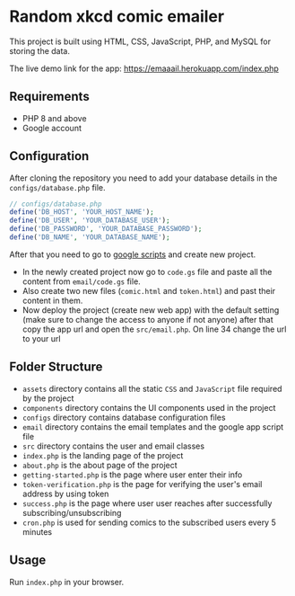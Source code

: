 # Random xkcd comic emailer

This project is built using HTML, CSS, JavaScript, PHP, and MySQL for storing the data.

The live demo link for the app: https://emaaail.herokuapp.com/index.php

## Requirements

-   PHP 8 and above
-   Google account

## Configuration

After cloning the repository you need to add your database details in the `configs/database.php` file.

```php
// configs/database.php
define('DB_HOST', 'YOUR_HOST_NAME');
define('DB_USER', 'YOUR_DATABASE_USER');
define('DB_PASSWORD', 'YOUR_DATABASE_PASSWORD');
define('DB_NAME', 'YOUR_DATABASE_NAME');
```

After that you need to go to [google scripts](https://script.google.com) and create new project.

-   In the newly created project now go to `code.gs` file and paste all the content from `email/code.gs` file.
-   Also create two new files (`comic.html` and `token.html`) and past their content in them.
-   Now deploy the project (create new web app) with the default setting (make sure to change the access to anyone if not anyone) after that copy the app url and open the `src/email.php`. On line 34 change the url to your url

## Folder Structure

-   `assets` directory contains all the static `CSS` and `JavaScript` file required by the project
-   `components` directory contains the UI components used in the project
-   `configs` directory contains database configuration files
-   `email` directory contains the email templates and the google app script file
-   `src` directory contains the user and email classes
-   `index.php` is the landing page of the project
-   `about.php` is the about page of the project
-   `getting-started.php` is the page where user enter their info
-   `token-verification.php` is the page for verifying the user's email address by using token
-   `success.php` is the page where user user reaches after successfully subscribing/unsubscribing
-   `cron.php` is used for sending comics to the subscribed users every 5 minutes

## Usage

Run `index.php` in your browser.
